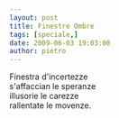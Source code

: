 ```yaml
---
layout: post
title: Finestre Ombre
tags: [speciale,]
date: 2009-06-03 19:03:00
author: pietro
---
```

Finestra d'incertezze<br/>s'affaccian le speranze<br/>illusorie le carezze<br/>rallentate le movenze.
